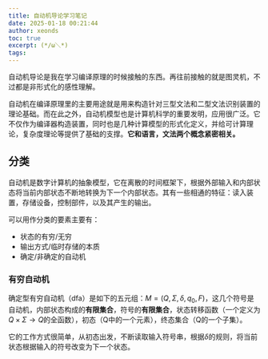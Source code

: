 ```yaml
---
title: 自动机导论学习笔记
date: 2025-01-18 00:21:44
author: xeonds
toc: true
excerpt: (*/ω＼*)
tags:
---
```

自动机导论是我在学习编译原理的时候接触的东西。再往前接触的就是图灵机，不过都是非形式化的感性理解。

自动机在编译原理里的主要用途就是用来构造针对三型文法和二型文法识别装置的理论基础。而在此之外，自动机模型也是计算机科学的重要发明，应用很广泛。它不仅作为编译器构造装置，同时也是几种计算模型的形式化定义，并给可计算理论，复杂度理论等提供了基础的支撑。**它和语言，文法两个概念紧密相关。**

## 分类

自动机是数字计算机的抽象模型，它在离散的时间框架下，根据外部输入和内部状态将当前内部状态不断地转换为下一个内部状态。其有一些相通的特征：读入装置，存储设备，控制部件，以及其产生的输出。

可以用作分类的要素主要有：

- 状态的有穷/无穷
- 输出方式/临时存储的本质
- 确定/非确定的自动机

### 有穷自动机

确定型有穷自动机（dfa）是如下的五元组：$M=(Q, \Sigma, \delta, q_0 , F)$，这几个符号是自动机，内部状态构成的**有限集合**，符号的**有限集合**，状态转移函数（一个定义为$Q \times \Sigma \to Q$的全函数），初态（Q中的一个元素），终态集合（Q的一个子集）。

它的工作方式很简单，从初态出发，不断读取输入符号串，根据$\delta$的规则，将当前状态根据输入的符号改变为下一个状态。